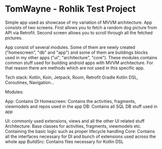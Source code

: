 # TomWayne - Rohlik Test Project

Simple app used as showcase of my variation of MVVM architecture.
App consists of two screens. First allows you to fetch a random dog picture from API via Retrofit. Second screen allows you to scroll through all the fetched pictures.

App consist of several modules. Some of them are newly created ("homescreen", "db" and "app") 
and some of them are buildings blocks used in my other apps ("ui", "architecture", "core"). These modules contains common stuff used for building android apps with MVVM architecture.
For that reason there are methods which are not used in this specific app.

Tech stack:
Kotlin,
Koin,
Jetpack,
Room,
Retrofit
Gradle Kotlin DSL,
Coroutines,
Navigation...

Modules:

App: Contains DI
Homescreen: Contains the activities, fragments, viewmodels and repos used in the app
DB: Contains all SQL DB stuff used in app

UI: commonly used extensions, views and all the other UI related stuff
Architecture: Base classes for activities, fragments, viewmodels etc. Containing the basic logic such as proper lifecycle handling
Core: Contains all the interfaces necessary for DI and bunch of extensions used across the whole app
BuildSrc: Contains files necessary for Kotlin DSL 

